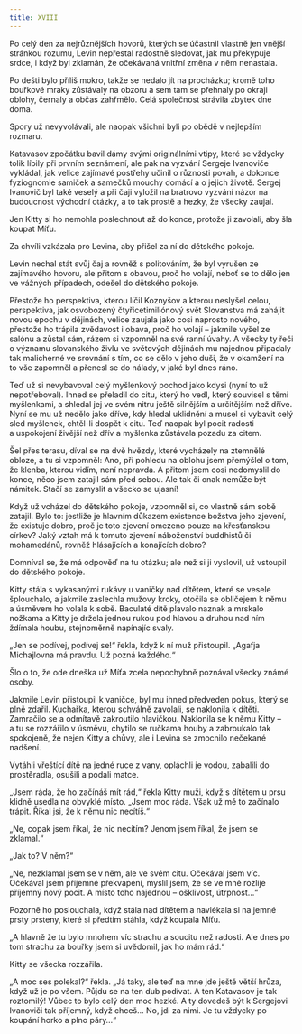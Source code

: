 ```yaml
---
title: XVIII
---
```


Po celý den za nejrůznějších hovorů, kterých se účastnil vlastně jen vnější stránkou rozumu, Levin nepřestal radostně sledovat, jak mu překypuje srdce, i když byl zklamán, že očekávaná vnitřní změna v něm nenastala.

Po dešti bylo příliš mokro, takže se nedalo jít na procházku; kromě toho bouřkové mraky zůstávaly na obzoru a sem tam se přehnaly po okraji oblohy, černaly a občas zahřmělo. Celá společnost strávila zbytek dne doma.

Spory už nevyvolávali, ale naopak všichni byli po obědě v nejlepším rozmaru.

Katavasov zpočátku bavil dámy svými originálními vtipy, které se vždycky tolik líbily při prvním seznámení, ale pak na vyzvání Sergeje Ivanoviče vykládal, jak velice zajímavé postřehy učinil o různosti povah, a dokonce fyziognomie samiček a samečků mouchy domácí a o jejich životě. Sergej Ivanovič byl také veselý a při čaji vyložil na bratrovo vyzvání názor na budoucnost východní otázky, a to tak prostě a hezky, že všecky zaujal.

Jen Kitty si ho nemohla poslechnout až do konce, protože ji zavolali, aby šla koupat Míťu.

Za chvíli vzkázala pro Levina, aby přišel za ní do dětského pokoje.

Levin nechal stát svůj čaj a rovněž s politováním, že byl vyrušen ze zajímavého hovoru, ale přitom s obavou, proč ho volají, neboť se to dělo jen ve vážných případech, odešel do dětského pokoje.

Přestože ho perspektiva, kterou líčil Koznyšov a kterou neslyšel celou, perspektiva, jak osvobozený čtyřicetimiliónový svět Slovanstva má zahájit novou epochu v dějinách, velice zaujala jako cosi naprosto nového, přestože ho trápila zvědavost i obava, proč ho volají – jakmile vyšel ze salónu a zůstal sám, rázem si vzpomněl na své ranní úvahy. A všecky ty řeči o významu slovanského živlu ve světových dějinách mu najednou připadaly tak malicherné ve srovnání s tím, co se dělo v jeho duši, že v okamžení na to vše zapomněl a přenesl se do nálady, v jaké byl dnes ráno.

Teď už si nevybavoval celý myšlenkový pochod jako kdysi (nyní to už nepotřeboval). Ihned se přeladil do citu, který ho vedl, který souvisel s těmi myšlenkami, a shledal jej ve svém nitru ještě silnějším a určitějším než dříve. Nyní se mu už nedělo jako dříve, kdy hledal uklidnění a musel si vybavit celý sled myšlenek, chtěl-li dospět k citu. Teď naopak byl pocit radosti a uspokojení živější než dřív a myšlenka zůstávala pozadu za citem.

Šel přes terasu, díval se na dvě hvězdy, které vycházely na ztemnělé obloze, a tu si vzpomněl: Ano, při pohledu na oblohu jsem přemýšlel o tom, že klenba, kterou vidím, není nepravda. A přitom jsem cosi nedomyslil do konce, něco jsem zatajil sám před sebou. Ale tak či onak nemůže být námitek. Stačí se zamyslit a všecko se ujasní!

Když už vcházel do dětského pokoje, vzpomněl si, co vlastně sám sobě zatajil. Bylo to: jestliže je hlavním důkazem existence božstva jeho zjevení, že existuje dobro, proč je toto zjevení omezeno pouze na křesťanskou církev? Jaký vztah má k tomuto zjevení náboženství buddhistů či mohamedánů, rovněž hlásajících a konajících dobro?

Domníval se, že má odpověď na tu otázku; ale než si ji vyslovil, už vstoupil do dětského pokoje.

Kitty stála s vykasanými rukávy u vaničky nad dítětem, které se vesele šplouchalo, a jakmile zaslechla mužovy kroky, otočila se obličejem k němu a úsměvem ho volala k sobě. Baculaté dítě plavalo naznak a mrskalo nožkama a Kitty je držela jednou rukou pod hlavou a druhou nad ním ždímala houbu, stejnoměrně napínajíc svaly.

„Jen se podívej, podívej se!“ řekla, když k ní muž přistoupil. „Agafja Michajlovna má pravdu. Už pozná každého.“

Šlo o to, že ode dneška už Míťa zcela nepochybně poznával všecky známé osoby.

Jakmile Levin přistoupil k vaničce, byl mu ihned předveden pokus, který se plně zdařil. Kuchařka, kterou schválně zavolali, se naklonila k dítěti. Zamračilo se a odmítavě zakroutilo hlavičkou. Naklonila se k němu Kitty – a tu se rozzářilo v úsměvu, chytilo se ručkama houby a zabroukalo tak spokojeně, že nejen Kitty a chůvy, ale i Levina se zmocnilo nečekané nadšení.

Vytáhli vřeštící dítě na jedné ruce z vany, opláchli je vodou, zabalili do prostěradla, osušili a podali matce.

„Jsem ráda, že ho začínáš mít rád,“ řekla Kitty muži, když s dítětem u prsu klidně usedla na obvyklé místo. „Jsem moc ráda. Však už mě to začínalo trápit. Říkal jsi, že k němu nic necítíš.“

„Ne, copak jsem říkal, že nic necítím? Jenom jsem říkal, že jsem se zklamal.“

„Jak to? V něm?“

„Ne, nezklamal jsem se v něm, ale ve svém citu. Očekával jsem víc. Očekával jsem příjemné překvapení, myslil jsem, že se ve mně rozlije příjemný nový pocit. A místo toho najednou – ošklivost, útrpnost…“

Pozorně ho poslouchala, když stála nad dítětem a navlékala si na jemné prsty prsteny, které si předtím stáhla, když koupala Míťu.

„A hlavně že tu bylo mnohem víc strachu a soucitu než radosti. Ale dnes po tom strachu za bouřky jsem si uvědomil, jak ho mám rád.“

Kitty se všecka rozzářila.

„A moc ses polekal?“ řekla. „Já taky, ale teď na mne jde ještě větší hrůza, když už je po všem. Půjdu se na ten dub podívat. A ten Katavasov je tak roztomilý! Vůbec to bylo celý den moc hezké. A ty dovedeš být k Sergejovi Ivanoviči tak příjemný, když chceš… No, jdi za nimi. Je tu vždycky po koupání horko a plno páry…“
